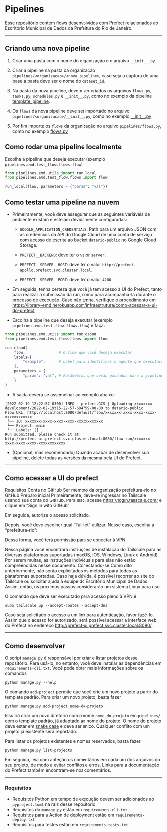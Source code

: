 # Pipelines

Esse repositório contém flows desenvolvidos com Prefect relacionados ao Escritório Municipal de Dados da Prefeitura do Rio de Janeiro.

---

## Criando uma nova pipeline

1. Criar uma pasta com o nome do organização e o arquivo `__init__.py`

2. Criar a pipeline na pasta da organização `pipelines/<organizacao>/<nova_pipeline>`, caso seja a captura de uma base a pasta deve ser o nome do `dataset_id`.

3. Na pasta da nova pipeline, devem ser criados os arquivos `flows.py`, `tasks.py`, `schedules.py` e `__init__.py`, como no exemplo da pipeline [template_pipeline](/pipelines/emd/template_pipeline/).

4. Os `flows` da nova pipeline deve ser importado no arquivo `pipelines/<organizacao>/__init__.py`, como no exemplo [\_\_init\_\_.py](/pipelines/emd/__init__.py)

5. Por fim importe os `flows` da organização no arquivo `pipelines/flows.py`, como no exemplo [flows.py](/pipelines/flows.py)

## Como rodar uma pipeline localmente

Escolha a pipeline que deseja executar (exemplo `pipelines.emd.test_flow.flows.flow`)

```py
from pipelines.emd.utils import run_local
from pipelines.emd.test_flow.flows import flow

run_local(flow, parameters = {"param": "val"})
```

## Como testar uma pipeline na nuvem

- Primeiramente, você deve assegurar que as seguintes variáveis de ambiente existam e estejam devidamente configuradas:

  - `GOOGLE_APPLICATION_CREDENTIALS`: Path para um arquivo JSON com as credenciais da API do Google Cloud
    de uma conta de serviço com acesso de escrita ao bucket `datario-public` no Google Cloud Storage.

  - `PREFECT__BACKEND`: deve ter o valor `server`.

  - `PREFECT__SERVER__HOST`: deve ter o valor `http://prefect-apollo.prefect.svc.cluster.local`.

  - `PREFECT__SERVER__PORT`: deve ter o valor `4200`.

- Em seguida, tenha certeza que você já tem acesso à UI do Prefect, tanto para realizar a submissão da run, como para
  acompanhá-la durante o processo de execução. Caso não tenha, verifique o procedimento em https://library-emd.herokuapp.com/infraestrutura/como-acessar-a-ui-do-prefect

- Escolha a pipeline que deseja executar (exemplo `pipelines.emd.test_flow.flows.flow`) e faça:

```py
from pipelines.emd.utils import run_cloud
from pipelines.emd.test_flow.flows import flow

run_cloud(
    flow,               # O flow que você deseja executar
    labels=[
        "example",      # Label para identificar o agente que executará a pipeline
    ],
    parameters = {
        "param": "val", # Parâmetros que serão passados para a pipeline (opcional)
    }
)
```

- A saída deverá se assemelhar ao exemplo abaixo:

```
[2022-02-19 12:22:57-0300] INFO - prefect.GCS | Uploading xxxxxxxx-development/2022-02-19t15-22-57-694759-00-00 to datario-public
Flow URL: http://localhost:8080/default/flow/xxxxxxx-xxxx-xxxx-xxxx-xxxxxxxxxxxx
 └── ID: xxxxxxx-xxxx-xxxx-xxxx-xxxxxxxxxxxx
 └── Project: main 
 └── Labels: []
Run submitted, please check it at:
http://prefect-ui.prefect.svc.cluster.local:8080/flow-run/xxxxxxx-xxxx-xxxx-xxxx-xxxxxxxxxxxx
```

- (Opcional, mas recomendado) Quando acabar de desenvolver sua pipeline, delete todas as versões da mesma pela UI do Prefect.

---

## Como acessar a UI do prefect

Requisitos
Conta no GitHub
Ser membro da organização prefeitura-rio no GitHub
Preparo inicial
Primeiramente, deve-se ingressar no Tailscale usando sua conta do GitHub. Para isso, acesse https://login.tailscale.com/ e clique em “Sign in with GitHub”

Em seguida, autorize o acesso solicitado.

Depois, você deve escolher qual “Tailnet” utilizar. Nesse caso, escolha a “prefeitura-rio”:

Dessa forma, você terá permissão para se conectar à VPN.

Nessa página você encontrará instruções de instalação do Tailscale para as diversas plataformas suportadas (macOS, iOS, Windows, Linux e Android). Por serem muitas, as instruções individuais para elas não estão compreendidas nesse documento.
Conectando-se
Como dito anteriormente, não serão explicitados os métodos para todas as plataformas suportadas. Caso haja dúvida, é possível recorrer ao site do Tailscale ou solicitar ajuda à equipe do Escritório Municipal de Dados. Assim, então, os próximos passos considerarão um sistema Linux para uso.

O comando que deve ser executado para acesso pleno à VPN é

```
sudo tailscale up --accept-routes --accept-dns
```

Caso seja solicitado o acesso a um link para autenticação, favor fazê-lo. Assim que o acesso for autorizado, será possível acessar a interface web do Prefect no endereço http://prefect-ui.prefect.svc.cluster.local:8080/.

---

## Como desenvolver

O script `manage.py` é responsável por criar e listar projetos desse repositório. Para usá-lo, no entanto, você deve instalar as dependências em `requirements-cli.txt`. Você pode obter mais informações sobre os comandos

```
python manage.py --help
```

O comando `add-project` permite que você crie um novo projeto a partir do template padrão. Para criar um novo projeto, basta fazer

```
python manage.py add-project nome-do-projeto
```

Isso irá criar um novo diretório com o nome `nome-do-projeto` em `pipelines/` com o template padrão, já adaptado ao nome do projeto. O nome do projeto deve estar em [snake case](https://en.wikipedia.org/wiki/Snake_case) e deve ser único. Qualquer conflito com um projeto já existente será reportado.

Para listar os projetos existentes e nomes reservados, basta fazer

```
python manage.py list-projects
```

Em seguida, leia com anteção os comentários em cada um dos arquivos do seu projeto, de modo a evitar conflitos e erros.
Links para a documentação do Prefect também encontram-se nos comentários.

---

### Requisitos

- Requisitos Python em tempo de execução devem ser adicionados ao `pyproject.toml` na raiz desse repositório.
- Requisitos do `manage.py` estão em `requirements-cli.txt`
- Requisitos para a Action de deployment estão em `requirements-deploy.txt`
- Requisitos para testes estão em `requirements-tests.txt`
